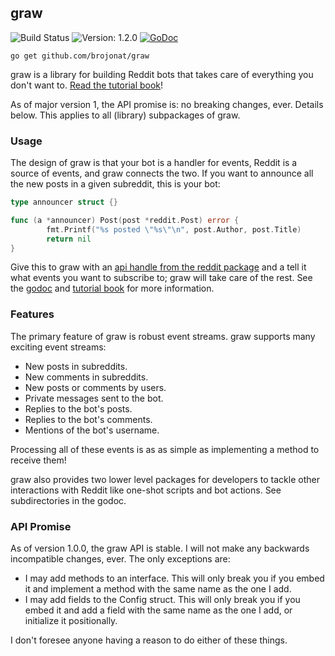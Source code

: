 ## graw

![Build Status](https://travis-ci.org/turnage/graw.svg?branch=master)
![Version: 1.2.0](https://img.shields.io/badge/version-1.2.0-brightgreen.svg)
[![GoDoc](https://godoc.org/github.com/brojonat/graw?status.svg)](https://godoc.org/github.com/brojonat/graw)

    go get github.com/brojonat/graw

graw is a library for building Reddit bots that takes care of everything you
don't want to. [Read the tutorial book](https://turnage.gitbooks.io/graw/content/)!

As of major version 1, the API promise is: no breaking changes, ever. Details
below. This applies to all (library) subpackages of graw.

### Usage

The design of graw is that your bot is a handler for events, Reddit is a source
of events, and graw connects the two. If you want to announce all the new posts
in a given subreddit, this is your bot:

```go
type announcer struct {}

func (a *announcer) Post(post *reddit.Post) error {
        fmt.Printf("%s posted \"%s\"\n", post.Author, post.Title)
        return nil
}
```

Give this to graw with an
[api handle from the reddit package](https://godoc.org/github.com/brojonat/graw/reddit)
and a tell it what events you want to subscribe to; graw will take care of the
rest. See the [godoc](https://godoc.org/github.com/brojonat/graw) and
[tutorial book](https://turnage.gitbooks.io/graw/content/) for more information.

### Features

The primary feature of graw is robust event streams. graw supports many exciting
event streams:

- New posts in subreddits.
- New comments in subreddits.
- New posts or comments by users.
- Private messages sent to the bot.
- Replies to the bot's posts.
- Replies to the bot's comments.
- Mentions of the bot's username.

Processing all of these events is as as simple as implementing a method to
receive them!

graw also provides two lower level packages for developers to tackle other
interactions with Reddit like one-shot scripts and bot actions. See
subdirectories in the godoc.

### API Promise

As of version 1.0.0, the graw API is stable. I will not make any backwards
incompatible changes, ever. The only exceptions are:

- I may add methods to an interface. This will only break you if you embed it
  and implement a method with the same name as the one I add.
- I may add fields to the Config struct. This will only break you if you embed
  it and add a field with the same name as the one I add, or initialize it
  positionally.

I don't foresee anyone having a reason to do either of these things.
